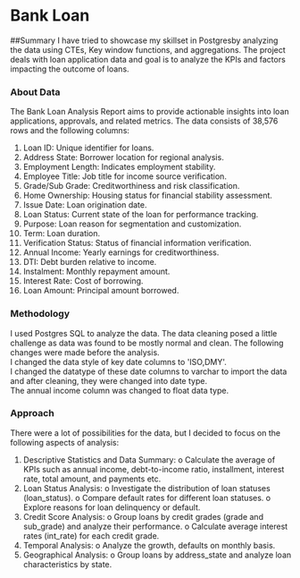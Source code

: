 # Bank  Loan
##Summary
I have tried to showcase my skillset in Postgresby analyzing the data using CTEs, Key window functions, and aggregations. The project deals with loan application data and goal is to analyze the KPIs and factors impacting the outcome of loans. 
### About Data
The Bank Loan Analysis Report aims to provide actionable insights into loan applications, approvals, and related metrics.
The data consists of 38,576 rows and the following columns:
1.	Loan ID: Unique identifier for loans.
2.	Address State: Borrower location for regional analysis.
3.	Employment Length: Indicates employment stability.
4.	Employee Title: Job title for income source verification.
5.	Grade/Sub Grade: Creditworthiness and risk classification.
6.	Home Ownership: Housing status for financial stability assessment.
7.	Issue Date: Loan origination date.
8.	Loan Status: Current state of the loan for performance tracking.
9.	Purpose: Loan reason for segmentation and customization.
10.	Term: Loan duration.
11.	Verification Status: Status of financial information verification.
12.	Annual Income: Yearly earnings for creditworthiness.
13.	DTI: Debt burden relative to income.
14.	Instalment: Monthly repayment amount.
15.	Interest Rate: Cost of borrowing.
16.	Loan Amount: Principal amount borrowed.

### Methodology
   I used Postgres SQL to analyze the data. The data cleaning posed a little challenge as data was found to be mostly normal and clean. The following changes were made before the analysis.<br>
I changed the data style of key date columns to 'ISO,DMY'.<br>
I changed the datatype of these date columns to varchar to import the data and after cleaning, they were changed into date type.<br>
The annual income column was changed to float data type. 

### Approach
There were a lot of possibilities for the data, but I decided to focus on the following aspects of analysis: 
1.	Descriptive Statistics and Data Summary:
o	 Calculate the average of KPIs such as annual income, debt-to-income ratio, installment, interest rate, total amount, and payments etc.
2.	Loan Status Analysis:
o	Investigate the distribution of loan statuses (loan_status).
o	Compare default rates for different loan statuses.
o	Explore reasons for loan delinquency or default.
3.	Credit Score Analysis:
o	Group loans by credit grades (grade and sub_grade) and analyze their performance.
o	Calculate average interest rates (int_rate) for each credit grade.
4.	Temporal Analysis:
o	Analyze the growth, defaults on monthly basis.
5.	Geographical Analysis:
o	Group loans by address_state and analyze loan characteristics by state.

